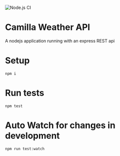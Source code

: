 ![Node.js CI](https://github.com/StephenDavidson/express-jest-example/workflows/Node.js%20CI/badge.svg)
# Camilla Weather API
A nodejs application running with an express REST api

# Setup

`npm i`

# Run tests

`npm test`

# Auto Watch for changes in development

`npm run test:watch`
